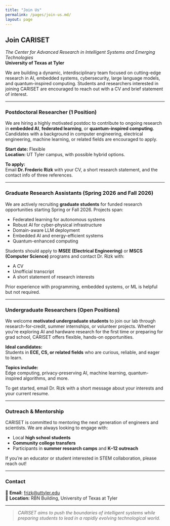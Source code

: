 ```yaml
---
title: "Join Us"
permalink: /pages/join-us.md/
layout: page
---
```


## Join CARISET  
_The Center for Advanced Research in Intelligent Systems and Emerging Technologies_  
**University of Texas at Tyler**

We are building a dynamic, interdisciplinary team focused on cutting-edge research in AI, embedded systems, cybersecurity, large language models, and quantum-inspired computing. Students and researchers interested in joining CARISET are encouraged to reach out with a CV and brief statement of interest.

---

### Postdoctoral Researcher (1 Position)

We are hiring a highly motivated postdoc to contribute to ongoing research in **embedded AI**, **federated learning**, or **quantum-inspired computing**. Candidates with a background in computer engineering, electrical engineering, machine learning, or related fields are encouraged to apply.

**Start date:** Flexible  
**Location:** UT Tyler campus, with possible hybrid options.

**To apply:**  
Email **Dr. Frederic Rizk** with your CV, a short research statement, and the contact info of three references.

---

### Graduate Research Assistants (Spring 2026 and Fall 2026)

We are actively recruiting **graduate students** for funded research opportunities starting Spring or Fall 2026. Projects span:

- Federated learning for autonomous systems  
- Robust AI for cyber-physical infrastructure  
- Domain-aware LLM deployment  
- Embedded AI and energy-efficient systems  
- Quantum-enhanced computing

Students should apply to **MSEE (Electrical Engineering)** or **MSCS (Computer Science)** programs and contact Dr. Rizk with:

- A CV  
- Unofficial transcript  
- A short statement of research interests  

Prior experience with programming, embedded systems, or ML is helpful but not required.

---

### Undergraduate Researchers (Open Positions)

We welcome **motivated undergraduate students** to join our lab through research-for-credit, summer internships, or volunteer projects. Whether you're exploring AI and hardware research for the first time or preparing for grad school, CARISET offers flexible, hands-on opportunities.

**Ideal candidates:**  
Students in **ECE, CS, or related fields** who are curious, reliable, and eager to learn.

**Topics include:**  
Edge computing, privacy-preserving AI, machine learning, quantum-inspired algorithms, and more.

To get started, email Dr. Rizk with a short message about your interests and your current resume.

---

### Outreach & Mentorship

CARISET is committed to mentoring the next generation of engineers and scientists. We are always looking to engage with:

- Local **high school students**  
- **Community college transfers**  
- Participants in **summer research camps** and **K–12 outreach**  

If you’re an educator or student interested in STEM collaboration, please reach out!

---

### Contact

📧 **Email:** [frizk@uttyler.edu](mailto:frizk@uttyler.edu)    
📍 **Location:** RBN Building, University of Texas at Tyler

---

> _CARISET aims to push the boundaries of intelligent systems while preparing students to lead in a rapidly evolving technological world._
